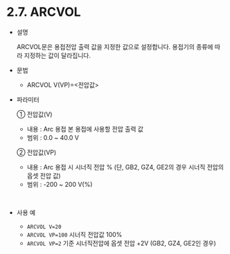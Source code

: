 ﻿# 2.7. ARCVOL  


- 설명 
    
    ARCVOL문은 용접전압 출력 값을 지정한 값으로 설정합니다. 용접기의 종류에 따라 지정하는 값이 달라집니다.



- 문법
  
    - ARCVOL V(VP)=<전압값>
  
- 파라미터
  
   ① 전압값(V)
     - 내용 : Arc 용접 본 용접에 사용할 전압 출력 값
     - 범위 : 0.0 ~ 40.0 V
  
   ② 전압값(VP)
     - 내용 : Arc 용접 시 시너직 전압 %  (단, GB2, GZ4, GE2의 경우 시너직 전압의 옵셋 전압 값)
     - 범위 : -200 ~ 200 V(%)
     
</br>  

- 사용 예
  
   - ```ARCVOL V=20```
   - ```ARCVOL VP=100```  시너직 전압값 100%
   - ```ARCVOL VP=2```    기준 시너직전압에 옵셋 전압 +2V (GB2, GZ4, GE2인 경우)



